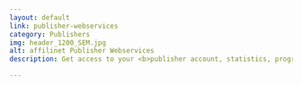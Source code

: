 ```yaml
---
layout: default
link: publisher-webservices
category: Publishers
img: header_1200_SEM.jpg
alt: affilinet Publisher Webservices
description: Get access to your <b>publisher account, statistics, programs</b> and more.

---
```

